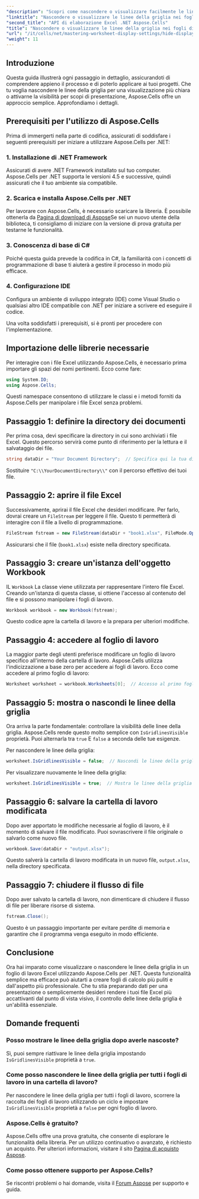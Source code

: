 ```yaml
---
"description": "Scopri come nascondere o visualizzare facilmente le linee della griglia nei fogli di lavoro di Excel utilizzando Aspose.Cells per .NET. Questo tutorial completo illustra le istruzioni passo passo."
"linktitle": "Nascondere o visualizzare le linee della griglia nei fogli di lavoro di Excel"
"second_title": "API di elaborazione Excel .NET Aspose.Cells"
"title": "Nascondere o visualizzare le linee della griglia nei fogli di lavoro di Excel"
"url": "/it/cells/net/mastering-worksheet-display-settings/hide-display-gridlines/"
"weight": 11
---
```


## Introduzione

Questa guida illustrerà ogni passaggio in dettaglio, assicurandoti di comprendere appieno il processo e di poterlo applicare ai tuoi progetti. Che tu voglia nascondere le linee della griglia per una visualizzazione più chiara o attivarne la visibilità per scopi di presentazione, Aspose.Cells offre un approccio semplice. Approfondiamo i dettagli.

## Prerequisiti per l'utilizzo di Aspose.Cells

Prima di immergerti nella parte di codifica, assicurati di soddisfare i seguenti prerequisiti per iniziare a utilizzare Aspose.Cells per .NET:

### 1. Installazione di .NET Framework
Assicurati di avere .NET Framework installato sul tuo computer. Aspose.Cells per .NET supporta le versioni 4.5 e successive, quindi assicurati che il tuo ambiente sia compatibile.

### 2. Scarica e installa Aspose.Cells per .NET
Per lavorare con Aspose.Cells, è necessario scaricare la libreria. È possibile ottenerla da [Pagina di download di Aspose](https://releases.aspose.com/cells/net/)Se sei un nuovo utente della biblioteca, ti consigliamo di iniziare con la versione di prova gratuita per testarne le funzionalità.

### 3. Conoscenza di base di C#
Poiché questa guida prevede la codifica in C#, la familiarità con i concetti di programmazione di base ti aiuterà a gestire il processo in modo più efficace.

### 4. Configurazione IDE
Configura un ambiente di sviluppo integrato (IDE) come Visual Studio o qualsiasi altro IDE compatibile con .NET per iniziare a scrivere ed eseguire il codice.

Una volta soddisfatti i prerequisiti, si è pronti per procedere con l'implementazione.

## Importazione delle librerie necessarie

Per interagire con i file Excel utilizzando Aspose.Cells, è necessario prima importare gli spazi dei nomi pertinenti. Ecco come fare:

```csharp
using System.IO;
using Aspose.Cells;
```

Questi namespace consentono di utilizzare le classi e i metodi forniti da Aspose.Cells per manipolare i file Excel senza problemi.

## Passaggio 1: definire la directory dei documenti

Per prima cosa, devi specificare la directory in cui sono archiviati i file Excel. Questo percorso servirà come punto di riferimento per la lettura e il salvataggio dei file.

```csharp
string dataDir = "Your Document Directory";  // Specifica qui la tua directory
```

Sostituire `"C:\\YourDocumentDirectory\\"` con il percorso effettivo dei tuoi file.

## Passaggio 2: aprire il file Excel

Successivamente, aprirai il file Excel che desideri modificare. Per farlo, dovrai creare un `FileStream` per leggere il file. Questo ti permetterà di interagire con il file a livello di programmazione.

```csharp
FileStream fstream = new FileStream(dataDir + "book1.xlsx", FileMode.Open);
```

Assicurarsi che il file (`book1.xlsx`) esiste nella directory specificata.

## Passaggio 3: creare un'istanza dell'oggetto Workbook

IL `Workbook` La classe viene utilizzata per rappresentare l'intero file Excel. Creando un'istanza di questa classe, si ottiene l'accesso al contenuto del file e si possono manipolare i fogli di lavoro.

```csharp
Workbook workbook = new Workbook(fstream);
```

Questo codice apre la cartella di lavoro e la prepara per ulteriori modifiche.

## Passaggio 4: accedere al foglio di lavoro

La maggior parte degli utenti preferisce modificare un foglio di lavoro specifico all'interno della cartella di lavoro. Aspose.Cells utilizza l'indicizzazione a base zero per accedere ai fogli di lavoro. Ecco come accedere al primo foglio di lavoro:

```csharp
Worksheet worksheet = workbook.Worksheets[0];  // Accesso al primo foglio di lavoro
```

## Passaggio 5: mostra o nascondi le linee della griglia

Ora arriva la parte fondamentale: controllare la visibilità delle linee della griglia. Aspose.Cells rende questo molto semplice con `IsGridlinesVisible` proprietà. Puoi alternarla tra `true` E `false` a seconda delle tue esigenze.

Per nascondere le linee della griglia:

```csharp
worksheet.IsGridlinesVisible = false;  // Nascondi le linee della griglia
```

Per visualizzare nuovamente le linee della griglia:

```csharp
worksheet.IsGridlinesVisible = true;  // Mostra le linee della griglia
```

## Passaggio 6: salvare la cartella di lavoro modificata

Dopo aver apportato le modifiche necessarie al foglio di lavoro, è il momento di salvare il file modificato. Puoi sovrascrivere il file originale o salvarlo come nuovo file.

```csharp
workbook.Save(dataDir + "output.xlsx");
```

Questo salverà la cartella di lavoro modificata in un nuovo file, `output.xlsx`, nella directory specificata.

## Passaggio 7: chiudere il flusso di file

Dopo aver salvato la cartella di lavoro, non dimenticare di chiudere il flusso di file per liberare risorse di sistema.

```csharp
fstream.Close();
```

Questo è un passaggio importante per evitare perdite di memoria e garantire che il programma venga eseguito in modo efficiente.

## Conclusione

Ora hai imparato come visualizzare o nascondere le linee della griglia in un foglio di lavoro Excel utilizzando Aspose.Cells per .NET. Questa funzionalità semplice ma efficace può aiutarti a creare fogli di calcolo più puliti e dall'aspetto più professionale. Che tu stia preparando dati per una presentazione o semplicemente desideri rendere i tuoi file Excel più accattivanti dal punto di vista visivo, il controllo delle linee della griglia è un'abilità essenziale.

## Domande frequenti

### Posso mostrare le linee della griglia dopo averle nascoste?
Sì, puoi sempre riattivare le linee della griglia impostando `IsGridlinesVisible` proprietà a `true`.

### Come posso nascondere le linee della griglia per tutti i fogli di lavoro in una cartella di lavoro?
Per nascondere le linee della griglia per tutti i fogli di lavoro, scorrere la raccolta dei fogli di lavoro utilizzando un ciclo e impostare `IsGridlinesVisible` proprietà a `false` per ogni foglio di lavoro.

### Aspose.Cells è gratuito?
Aspose.Cells offre una prova gratuita, che consente di esplorare le funzionalità della libreria. Per un utilizzo continuativo o avanzato, è richiesto un acquisto. Per ulteriori informazioni, visitare il sito [Pagina di acquisto Aspose](https://purchase.aspose.com/buy).

### Come posso ottenere supporto per Aspose.Cells?
Se riscontri problemi o hai domande, visita il [Forum Aspose](https://forum.aspose.com/c/cells/9) per supporto e guida.